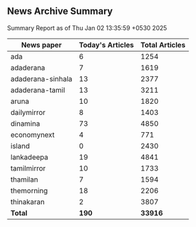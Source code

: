<!-- @format -->
## News Archive Summary

Summary Report as of Thu Jan 02 13:35:59 +0530 2025

| News paper         | Today's Articles | Total Articles |
|--------------------|------------------|----------------|
| ada               | 6          | 1254        |
| adaderana               | 7          | 1619        |
| adaderana-sinhala               | 13          | 2377        |
| adaderana-tamil               | 13          | 3211        |
| aruna               | 10          | 1820        |
| dailymirror               | 8          | 1403        |
| dinamina               | 73          | 4850        |
| economynext               | 4          | 771        |
| island               | 0          | 2430        |
| lankadeepa               | 19          | 4841        |
| tamilmirror               | 10          | 1733        |
| thamilan               | 7          | 1594        |
| themorning               | 18          | 2206        |
| thinakaran               | 2          | 3807        |
| **Total**          | **190**      | **33916** |

